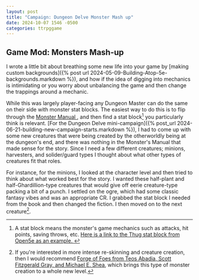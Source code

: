 ```yaml
---
layout: post
title: "Campaign: Dungeon Delve Monster Mash up"
date: 2024-10-07 1546 -0500
categories: ttrpggame
---
```

## Game Mod: Monsters Mash-up

I wrote a little bit about breathing some new life into your game by [making custom backgrounds]({% post url 2024-05-09-Building-Atop-5e-backgrounds.markdown %}), and how if the idea of digging into mechanics is intimidating or you worry about unbalancing the game and then change the trappings around a mechanic. 

While this was largely player-facing any Dungeon Master can do the same on their side with monster stat blocks. The easiest way to do this is to flip through the [Monster Manual ](https://en.wikipedia.org/wiki/Monster_Manual), and then find a stat block[^1] you particularly think is relevant. [For the Dungeon Delve mini-campaign]({% post_url 2024-06-21-building-new-campaign-starts.markdown %}), I had to come up with some new creatures that were being created by the otherworldly being at the dungeon's end, and there was nothing in the Monster's Manual that made sense for the story. Since I need a few different creatures; minions, harvesters, and solider/guard types I thought about what other types of creatures fit that roles.

For instance, for the minions, I looked at the character level and then tried to think about what worked best for the story. I wanted these half-plant and half-Ghardillion-type creatures that would give off eerie creature-type packing a bit of a punch. I settled on the ogre, which had some classic fantasy vibes and was an appropriate CR. I grabbed the stat block I needed from the book and then changed the fiction. I then moved on to the next creature[^2]. 


[^1]: A stat block means the monster's game mechanics such as attacks, hit points, saving throws, etc. [Here is a link to the Thug stat block from Open5e as an example. ](https://open5e.com/monsters/thug-a5e)

[^2]: If you're interested in more intense re-skinning and creature creation, then I would recommend [Forge of Foes from Teos Abadia, Scott Fitzgerald Gray, and Michael E. Shea](https://shop.slyflourish.com/products/forge-of-foes?srsltid=AfmBOooCa3S0x3TtvwfwcWMAubF15-XYCFESf51N56ROwb6MEk14eSWV), which brings this type of monster creation to a whole new level. 